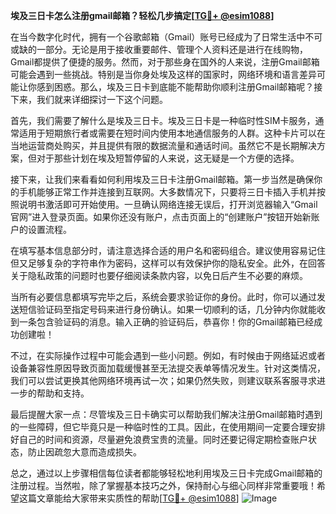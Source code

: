 **埃及三日卡怎么注册gmail邮箱？轻松几步搞定[[TG💪+ @esim1088](https://t.me/s/esim1088)]**

在当今数字化时代，拥有一个谷歌邮箱（Gmail）账号已经成为了日常生活中不可或缺的一部分。无论是用于接收重要邮件、管理个人资料还是进行在线购物，Gmail都提供了便捷的服务。然而，对于那些身在国外的人来说，注册Gmail邮箱可能会遇到一些挑战。特别是当你身处埃及这样的国家时，网络环境和语言差异可能让你感到困惑。那么，埃及三日卡到底能不能帮助你顺利注册Gmail邮箱呢？接下来，我们就来详细探讨一下这个问题。

首先，我们需要了解什么是埃及三日卡。埃及三日卡是一种临时性SIM卡服务，通常适用于短期旅行者或需要在短时间内使用本地通信服务的人群。这种卡片可以在当地运营商处购买，并且提供有限的数据流量和通话时间。虽然它不是长期解决方案，但对于那些计划在埃及短暂停留的人来说，这无疑是一个方便的选择。

接下来，让我们来看看如何利用埃及三日卡注册Gmail邮箱。第一步当然是确保你的手机能够正常工作并连接到互联网。大多数情况下，只要将三日卡插入手机并按照说明书激活即可开始使用。一旦确认网络连接无误后，打开浏览器输入“Gmail官网”进入登录页面。如果你还没有账户，点击页面上的“创建账户”按钮开始新账户的设置流程。

在填写基本信息部分时，请注意选择合适的用户名和密码组合。建议使用容易记住但又足够复杂的字符串作为密码，这样可以有效保护你的隐私安全。此外，在回答关于隐私政策的问题时也要仔细阅读条款内容，以免日后产生不必要的麻烦。

当所有必要信息都填写完毕之后，系统会要求验证你的身份。此时，你可以通过发送短信验证码至指定号码来进行身份确认。如果一切顺利的话，几分钟内你就能收到一条包含验证码的消息。输入正确的验证码后，恭喜你！你的Gmail邮箱已经成功创建啦！

不过，在实际操作过程中可能会遇到一些小问题。例如，有时候由于网络延迟或者设备兼容性原因导致页面加载缓慢甚至无法提交表单等情况发生。针对这类情况，我们可以尝试更换其他网络环境再试一次；如果仍然失败，则建议联系客服寻求进一步的帮助和支持。

最后提醒大家一点：尽管埃及三日卡确实可以帮助我们解决注册Gmail邮箱时遇到的一些障碍，但它毕竟只是一种临时性的工具。因此，在使用期间一定要合理安排好自己的时间和资源，尽量避免浪费宝贵的流量。同时还要记得定期检查账户状态，防止因疏忽大意而造成损失。

总之，通过以上步骤相信每位读者都能够轻松地利用埃及三日卡完成Gmail邮箱的注册过程。当然啦，除了掌握基本技巧之外，保持耐心与细心同样非常重要哦！希望这篇文章能给大家带来实质性的帮助[[TG💪+ @esim1088](https://t.me/s/esim1088)] ![Image](https://i.postimg.cc/4NQfJmqS/Snipaste-2025-05-13-00-14-12.png)